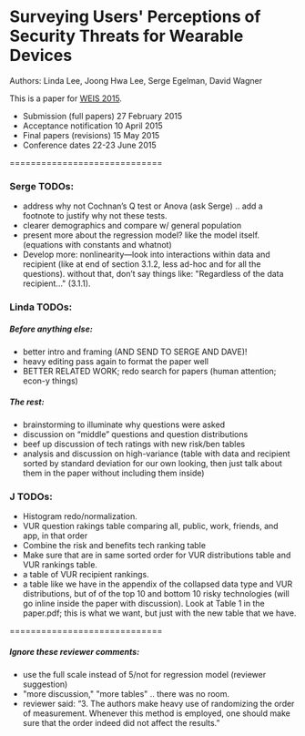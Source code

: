 # Surveying Users' Perceptions of Security Threats for Wearable Devices
Authors: Linda Lee, Joong Hwa Lee, Serge Egelman, David Wagner

This is a paper for [WEIS 2015](http://weis2015.econinfosec.org/).
* Submission (full papers)	27 February 2015
* Acceptance notification	10 April 2015
* Final papers (revisions)	15 May 2015
* Conference dates	22-23 June 2015

=============================

### Serge TODOs: 
* address why not Cochnan’s Q test or Anova (ask Serge) .. add a footnote to justify why not these tests. 
* clearer demographics and compare w/ general population 
* present more about the regression model? like the model itself. (equations with constants and whatnot) 
* Develop more: nonlinearity—look into interactions within data and recipient (like at end of section 3.1.2, less ad-hoc and for all the questions).  without that, don’t say things like: "Regardless of the data recipient..." (3.1.1).

### Linda TODOs:

##### Before anything else:
* better intro and framing (AND SEND TO SERGE AND DAVE)! 
* heavy editing pass again to format the paper well
* BETTER RELATED WORK; redo search for papers (human attention; econ-y things)

##### The rest:
* brainstorming to illuminate why questions were asked 
* discussion on “middle” questions and question distributions
* beef up discussion of tech ratings with new risk/ben tables
* analysis and discussion on high-variance (table with data and recipient sorted by standard deviation for our own looking, then just talk about them in the paper without including them inside)

### J TODOs: 
* Histogram redo/normalization. 
* VUR question rakings table comparing all, public, work, friends, and app, in that order
* Combine the risk and benefits tech ranking table 
* Make sure that are in same sorted order for VUR distributions table and VUR rankings table.
* a table of VUR recipient rankings. 
* a table like we have in the appendix of the collapsed data type and VUR distributions, but of of the top 10 and bottom 10 risky technologies  (will go inline inside the paper with discussion). Look at Table 1 in the paper.pdf; this is what we want, but just with the new table that we have. 

=============================

##### Ignore these reviewer comments: 
* use the full scale instead of 5/not for regression model (reviewer suggestion)
* "more discussion," "more tables" .. there was no room.
* reviewer said: “3. The authors make heavy use of randomizing the order of measurement. Whenever this method is employed, one should make sure that the order indeed did not affect the results.”




